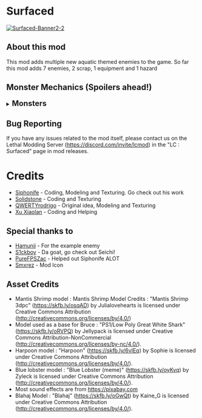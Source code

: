 # Surfaced 
<a href="https://ibb.co/rkPD6bc"><img src="https://i.ibb.co/fMRjp8n/Surfaced-Banner2-2.png" alt="Surfaced-Banner2-2" border="0"></a>
## About this mod

This mod adds multiple new aquatic themed enemies to the game. So far this mod adds 7 enemies, 2 scrap, 1 equipment and 1 hazard 

## Monster Mechanics (Spoilers ahead!)
<details>
  <summary><strong style="font-size: 1.4em;">Monsters</strong></summary>

- Bruce The Flying Shark : Bruce is a docile outside enemy that likes to spawn during the midday. He only attacks players who are injured near him. The more a player is injured, the further away Bruce will be able to smell them. Only one can spawn at once.

- Mantis Shrimps : Don't let their small size fool you; these little guys pack a punch! Docile, these inside creatures roam around the facility until a player walks too close. Once a player gets too close, they stop moving and warn the player, and if the player persists in their approach... the player becomes history. They spawn in small groups.

- Sea Mines : Nobody knows how they float or how they got there, but all that we know is that the Sea Mines are a new inside hazard. Much like landmines, they explode on touch. However, Sea Mines cannot be jumped over, but can be crouched under. Listen closely to their ghostly beeps, for these pieces of ancient technology cannot be hacked via the terminal or located on the map.

- Big Bertha : An imposing sight, this massive seamine known as "The Mother of all Sea mines" is slow to explode but has a big radius going off of line of sight. So make sure to take cover.

- Urchins : It only takes one to ruin your day. These outside spiky balls damage the player on touch and multiply during the day. Urchins grow over time until they mitosis (split) into two smaller urchins that continue the cycle. They like to spawn at the start of the day in small numbers and then balloon in quantity by the end of the day. However, you can combat this invasive threat with a trusty dose of violence! Give it a whack and eliminate them before it's too late.

- Bell Crab : The Bell Crab is a small crab that hides in Brass Bells, upon picking it up, it will start snipping the player until dropped. When dropped, it will run away and hide again. The Bell Crab can be killed for its scrap.

- HorseShoot Crab : Spring loaded and ready to launch, these flat creatures can be used to launch yourself to many higher up areas. Hitting them cycles between 3 launch powers. They can also be pushed around to move them to your preferred spot.

- ClownHorn Fish : Toot toot! This little clownfish will follow the first player it sees, even able to follow them inside. It will occasionally honk its magical clown horn giving varying buffs and rarely some debuffs. It can be interacted with and Squeezed for a guaranteed boost but it comes at a cost...

- Super scary mode : Terrifying creature that mimics random sound effects and scares the player when looked at.
</details>

## Bug Reporting
If you have any issues related to the mod itself, please contact us on the Lethal Modding Server (https://discord.com/invite/lcmod) in the "LC : Surfaced" page in mod releases.

# Credits 
- [Siphonife](https://www.artstation.com/siphonife) - Coding, Modeling and Texturing. Go check out his work 
- [Solidstone](https://ko-fi.com/solidstonee) - Coding and Texturing 
- [QWERTYrodrigo](https://www.youtube.com/shorts/K5JazVF1Ies) - Original idea, Modeling and Texturing
- [Xu Xiaolan](https://ko-fi.com/xuxiaolan) - Coding and Helping

## Special thanks to
- [Hamunii](https://github.com/hamunii) - For the example enemy
- [S1ckboy](https://thunderstore.io/c/lethal-company/p/s1ckboy/) - Da goat, go check out Seichi!
- [PureFPSZac](https://thunderstore.io/c/lethal-company/p/PureFPSZac/) - Helped out Siphonife ALOT
- [Smxrez](https://ko-fi.com/smxrez) - Mod Icon

## Asset Credits
- Mantis Shrimp model : Mantis Shrimp Model Credits : "Mantis Shrimp 3dpc" (https://skfb.ly/osqAD) by Julialovehearts is licensed under Creative Commons Attribution (http://creativecommons.org/licenses/by/4.0/)
- Model used as a base for Bruce : "PS1/Low Poly Great White Shark" (https://skfb.ly/oRVPQ) by Jellypack is licensed under Creative Commons Attribution-NonCommercial (http://creativecommons.org/licenses/by-nc/4.0/).
- Harpoon model : "Harpoon" (https://skfb.ly/6vIEq) by Sophie is licensed under Creative Commons Attribution (http://creativecommons.org/licenses/by/4.0/).
- Blue lobster model : "Blue Lobster (meme)" (https://skfb.ly/oyKvq) by Zyleck is licensed under Creative Commons Attribution (http://creativecommons.org/licenses/by/4.0/).
- Most sound effects are from https://pixabay.com
- Blahaj Model : "Blahaj" (https://skfb.ly/oGwQt) by Kaine_G is licensed under Creative Commons Attribution (http://creativecommons.org/licenses/by/4.0/).
